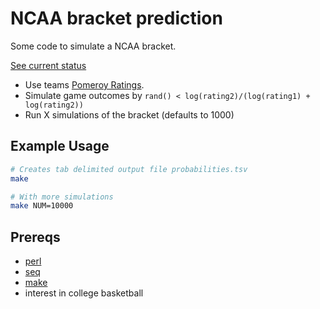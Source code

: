 # NCAA bracket prediction #
Some code to simulate a NCAA bracket.

[See current status](http://games.espn.go.com/tournament-challenge-bracket/2014/en/entry?entryID=7491306)

- Use teams [Pomeroy Ratings](http://kenpom.com/).
- Simulate game outcomes by `rand() < log(rating2)/(log(rating1) + log(rating2))`
- Run X simulations of the bracket (defaults to 1000)

## Example Usage ##
```bash
# Creates tab delimited output file probabilities.tsv
make

# With more simulations
make NUM=10000
```

## Prereqs ##
- [perl](http://www.perl.org/)
- [seq](http://www.delorie.com/gnu/docs/textutils/coreutils_156.html)
- [make](https://www.gnu.org/software/make/)
- interest in college basketball
